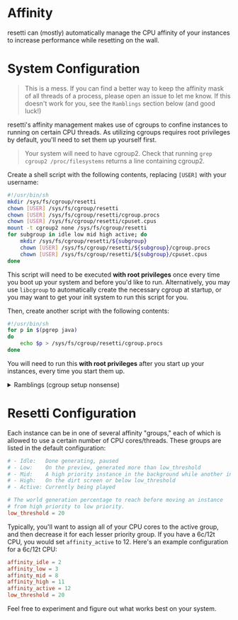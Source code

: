 # Affinity

resetti can (mostly) automatically manage the CPU affinity of your instances
to increase performance while resetting on the wall.

# System Configuration

> This is a mess. If you can find a better way to keep the affinity mask of all
> threads of a process, please open an issue to let me know. If this doesn't
> work for you, see the `Ramblings` section below (and good luck!)

resetti's affinity management makes use of cgroups to confine instances to
running on certain CPU threads. As utilizing cgroups requires root privileges
by default, you'll need to set them up yourself first.

> Your system will need to have cgroup2. Check that running `grep cgroup2
> /proc/filesystems` returns a line containing cgroup2.

Create a shell script with the following contents, replacing `[USER]` with
your username:

```sh
#!/usr/bin/sh
mkdir /sys/fs/cgroup/resetti
chown [USER] /sys/fs/cgroup/resetti
chown [USER] /sys/fs/cgroup/resetti/cgroup.procs
chown [USER] /sys/fs/cgroup/resetti/cpuset.cpus
mount -t cgroup2 none /sys/fs/cgroup/resetti
for subgroup in idle low mid high active; do
    mkdir /sys/fs/cgroup/resetti/${subgroup}
    chown [USER] /sys/fs/cgroup/resetti/${subgroup}/cgroup.procs
    chown [USER] /sys/fs/cgroup/resetti/${subgroup}/cpuset.cpus
done
```

This script will need to be executed **with root privileges** once every time
you boot up your system and before you'd like to run. Alternatively, you may use
`libcgroup` to automatically create the necessary cgroup at startup, or you may
want to get your init system to run this script for you.

Then, create another script with the following contents:

```sh
#!/usr/bin/sh
for p in $(pgrep java)
do
    echo $p > /sys/fs/cgroup/resetti/cgroup.procs
done
```

You will need to run this **with root privileges** after you start up your
instances, every time you start them up.

<details>
    <summary>Ramblings (cgroup setup nonsense)</summary>

    If you actually need this information, good luck! I spent about 8 hours
    figuring out cgroups enough to get this to work on my system. It might
    be somewhat useful. Enjoy the passive aggressiveness!

    Also, you might be wondering why this is necessary. This is the first way
    I've found to manage the affinity for all threads of a given process that
    doesn't require giving resetti root privileges (or capabilities.) The fact
    that the setup still requires superuser privileges is not ideal, but oh well.
    I do not want to find another method, I've wasted probably 50 hours on getting
    affinity working correctly-ish over the past half a year.

    As (debatably useful) references, check:
    - [Some cgroup manpage](https://man7.org/linux/man-pages/man7/cgroups.7.html)
    - [The kernel.org docs](https://www.kernel.org/doc/html/v5.0/admin-guide/cgroup-v2.html#controllers)

    First, we have to give ownership of a bunch of files in the cgroup pseudo-FS
    to our user so that we can modify them without root privileges. Then, we have
    to mount a new pseudo-FS to create a new cgroup hierarchy for resetti.

    We need a new cgroup hierarchy to rid the resetti cgroup of its type (which it
    would have if it were just a "normal" cgroup underneath the root one.) This way,
    the subgroups beneath resetti end up having a type of `domain`. If they were
    threaded (or if the resetti group were threaded), then nothing would work because
    you can't write to `cgroup.procs` in threaded cgroups. They would be threaded if
    resetti were a normal subgroup.

    There are some other miscellaneous concerns regarding moving processes between
    cgroups, but those should be solved with the 2nd script above.

    TL:DR - The subgroups (idle, low, mid, high, active) must have a type of `domain`
    (check cgroup.type). We can only move processes between cgroups with a type of
    `domain`. We can also only move processes if we have write privileges to the
    `cgroup.procs` file in both the source and destination cgroups. If these conditions
    aren't met on your system, good luck with figuring it out! Feel free to open an
    issue but I can't guarantee that I can help.

</details>

# Resetti Configuration

Each instance can be in one of several affinity "groups," each of which is
allowed to use a certain number of CPU cores/threads. These groups are listed
in the default configuration:

```toml
# - Idle:   Done generating, paused
# - Low:    On the preview, generated more than low_threshold
# - Mid:    A high priority instance in the background while another instance is being played
# - High:   On the dirt screen or below low_threshold
# - Active: Currently being played

# The world generation percentage to reach before moving an instance
# from high priority to low priority.
low_threshold = 20
```

Typically, you'll want to assign all of your CPU cores to the active group, and
then decrease it for each lesser priority group. If you have a 6c/12t CPU, you
would set `affinity_active` to 12. Here's an example configuration for a 6c/12t
CPU:

```toml
affinity_idle = 2
affinity_low = 3
affinity_mid = 8
affinity_high = 11
affinity_active = 12
low_threshold = 20
```

Feel free to experiment and figure out what works best on your system.
